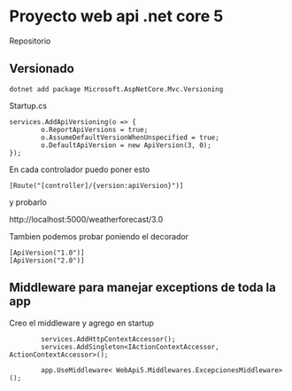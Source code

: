 # Proyecto web api .net core 5

Repositorio

## Versionado

```
dotnet add package Microsoft.AspNetCore.Mvc.Versioning
```
Startup.cs
```
services.AddApiVersioning(o => {
        o.ReportApiVersions = true;
        o.AssumeDefaultVersionWhenUnspecified = true;
        o.DefaultApiVersion = new ApiVersion(3, 0);
});
```
En cada controlador puedo poner esto
```
[Route("[controller]/{version:apiVersion}")]
```
y probarlo

http://localhost:5000/weatherforecast/3.0

Tambien podemos probar poniendo el decorador
```
[ApiVersion("1.0")]
[ApiVersion("2.0")]
```

## Middleware para manejar exceptions de toda la app

Creo el middleware y agrego en startup 

```
        services.AddHttpContextAccessor();
        services.AddSingleton<IActionContextAccessor, ActionContextAccessor>();
```

```
        app.UseMiddleware< WebApi5.Middlewares.ExcepcionesMiddleware>();
```


                